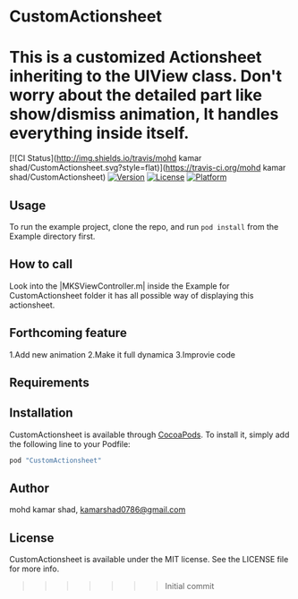 # CustomActionsheet
This is a customized Actionsheet inheriting to the UIView class. Don't worry about the detailed part like show/dismiss animation, It handles everything inside itself.
=======

[![CI Status](http://img.shields.io/travis/mohd kamar shad/CustomActionsheet.svg?style=flat)](https://travis-ci.org/mohd kamar shad/CustomActionsheet)
[![Version](https://img.shields.io/cocoapods/v/CustomActionsheet.svg?style=flat)](http://cocoapods.org/pods/CustomActionsheet)
[![License](https://img.shields.io/cocoapods/l/CustomActionsheet.svg?style=flat)](http://cocoapods.org/pods/CustomActionsheet)
[![Platform](https://img.shields.io/cocoapods/p/CustomActionsheet.svg?style=flat)](http://cocoapods.org/pods/CustomActionsheet)

## Usage

To run the example project, clone the repo, and run `pod install` from the Example directory first.

## How to call 
Look into the |MKSViewController.m| inside the Example for CustomActionsheet folder it has all possible way of displaying this actionsheet.

## Forthcoming feature
1.Add new animation
2.Make it full dynamica
3.Improvie code 

## Requirements

## Installation

CustomActionsheet is available through [CocoaPods](http://cocoapods.org). To install
it, simply add the following line to your Podfile:

```ruby
pod "CustomActionsheet"
```

## Author

mohd kamar shad, kamarshad0786@gmail.com

## License

CustomActionsheet is available under the MIT license. See the LICENSE file for more info.
>>>>>>> Initial commit
